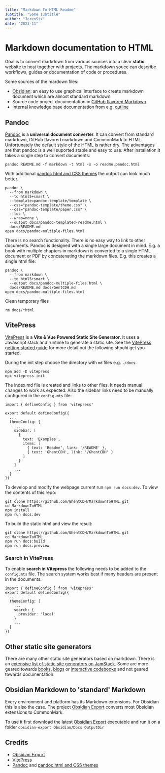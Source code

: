 ```yaml
---
title: "Markdown To HTML Readme"
subtitle: "Some subtitle"
author: "JorenSix"
date: "2023-11"
---
```


# Markdown documentation to HTML

Goal is to convert markdown from various sources into a clear **static** website to host together with projects. The markdown souce can describe workflows, guides or documentation of code or procedures.

Some sources of the mardown files: 

* [Obsidian](https://obsidian.md/): an easy to use graphical interface to create markdown document which are almost standard markdown
* Source code project documentation in [GitHub flavored Markdown](https://github.github.com/gfm/)
* Internal knowledge base documentation from e.g. [outline](https://www.getoutline.com/)


## Pandoc

[Pandoc](https://pandoc.org/) is a __universal document converter__. It can convert from standard markdown, GitHub flavored markdown and CommonMark to HTML. Unfortunately the default style of the HTML is rather dry. The advantages are that pandoc is a well suported stable and easy to use. After installation it takes a single step to convert documents:

```
pandoc README.md -f markdown -t html -s -o readme.pandoc.html
```

With additional [pandoc html and CSS themes](https://jez.io/pandoc-markdown-css-theme/) the output can look much better.

```
pandoc \
  --from markdown \
  --to html5+smart \
  --template=pandoc-template/template \
  --css="pandoc-template/theme.css" \
  --css="pandoc-template/paper.css" \
  --toc \
  --wrap=none \
  --output docs/pandoc-templated-readme.html \
  docs/README.md
open docs/pandoc-multiple-files.html
```

There is no search functionality. There is no easy way to link to other documents. Pandoc is designed with a single large document in mind. E.g. a book with multiple chapters in markdown is converted to a single HTML document or PDF by concatenating the markdown files. E.g. this creates a single html file:

```
pandoc \
  --from markdown \
  --to html5+smart \
  --output docs/pandoc-multiple-files.html \
  docs/README.md docs/GentCDH.md
open docs/pandoc-multiple-files.html
```

Clean temporary files
````
rm docs/*html
````

## VitePress

[VitePress](https://vitepress.dev/) is a __Vite & Vue Powered Static Site Generator__. It uses a Javascript stack and runtime to generate a static site. See the [VitePress getting started guide](https://vitepress.dev/guide/getting-started) for more detail but the following should get you started. 

During the init step choose the directory with `md` files e.g. `./docs`.

````
npm add -D vitepress
npx vitepress init
````

The index.md file is created and links to other files. It needs manual changes to work as expected. Also the sidebar links need to be manually configured in the `config.mts` file: 

````
import { defineConfig } from 'vitepress'

export default defineConfig({
  ...
  themeConfig: {
    ...
    sidebar: [
      {
        text: 'Examples',
        items: [
          { text: 'Readme', link: '/README' },
          { text: 'GhentCDH', link: '/GhentCDH' }
        ]
      }
    ]
    ...
  }
})
````


To develop and modify the webpage current run `npm run docs:dev`. To view the contents of this repo:

````
git clone https://github.com/GhentCDH/MarkdownToHTML.git
cd MarkdownToHTML
npm install
npm run docs:dev
````

To build the static html and view the result:

````
git clone https://github.com/GhentCDH/MarkdownToHTML.git
cd MarkdownToHTML
npm run docs:build
npm run docs:preview
````


### Search in VitePress

To enable **search in Vitepress** the following needs to be added to the `config.mts` file. The search system works best if many headers are present in the documents. 

````
import { defineConfig } from 'vitepress'
export default defineConfig({
  ...
  themeConfig: {
    ...
    search: {
      provider: 'local'
    }
    ...
  }
})
````


## Other static site generators

There are many other static site generators based on markdown. There is an [extensive list of static site generators on JamStack](https://jamstack.org/generators/). Some are more geared towards [books](https://github.com/rust-lang/mdBook), [blogs](https://gohugo.io/) or [interactive codebooks](https://quarto.org/) and not geared towards documentation.

## Obsidian Markdown to 'standard' Markdown

Every environment and platform has its Markdown extensions. For Obsidian this is also the case. The project [Obsidian Export](https://github.com/zoni/obsidian-export) converts most Obsidian extensions to CommonMark.

To use it first download the latest  [Obsidian Export](https://github.com/zoni/obsidian-export/releases/) executable and run it on a folder `obsidian-export Obsidian/Docs OutputDir`

## Credits

* [Obsidian Export](https://github.com/zoni/obsidian-export)
* [VitePress](https://vitepress.dev/)
* [Pandoc](https://pandoc.org/) and [pandoc html and CSS themes](https://jez.io/pandoc-markdown-css-theme/)

